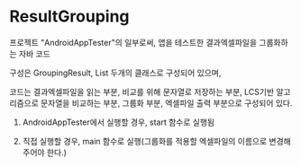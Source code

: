# ResultGrouping

프로젝트 "AndroidAppTester"의 일부로써, 앱을 테스트한 결과엑셀파일을 그룹화하는 자바 코드


구성은 GroupingResult, List 두개의 클래스로 구성되어 있으며,

코드는 결과엑셀파일을 읽는 부분, 비교를 위해 문자열로 저장하는 부분, LCS기반 알고리즘으로 문자열을 비교하는 부분, 그룹화 부분, 엑셀파일 출력 부분으로 구성되어 있다.


1) AndroidAppTester에서 실행할 경우, start 함수로 실행됨

2) 직접 실행할 경우, main 함수로 실행(그룹화를 적용할 엑셀파일의 이름으로 변경해주어야 한다.)
